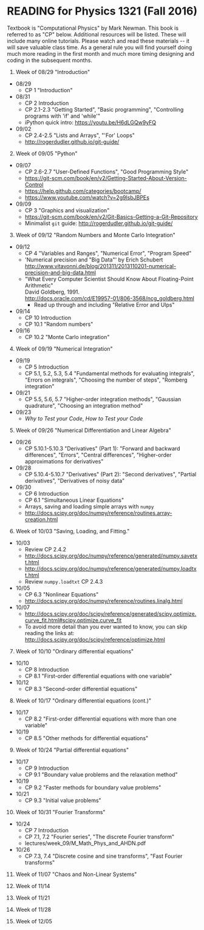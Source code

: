 # READING for Physics 1321 (Fall 2016)

Textbook is "Computational Physics" by Mark Newman.  This book is referred to as "CP"  below.
Additional resources will be listed.  These will include many online tutorials.  Please watch and read these materials -- it will save valuable class time. 
As a general rule you will find yourself doing much more reading in the first month and much more timing designing and coding in the subsequent months.

1. Week of 08/29  "Introduction"
  - 08/29
      + CP 1 "Introduction"
  - 08/31
      + CP 2 Introduction
      + CP 2.1-2.3 "Getting Started", "Basic programming", "Controlling programs with 'if' and 'while'"
      + iPython quick intro:  https://youtu.be/H6dLGQw9yFQ  
  - 09/02 
      + CP 2.4-2.5 "Lists and Arrays", "'For' Loops"
      + http://rogerdudler.github.io/git-guide/

2. Week of 09/05  "Python"
  - 09/07 
      + CP 2.6-2.7 "User-Defined Functions", "Good Programming Style"
      + https://git-scm.com/book/en/v2/Getting-Started-About-Version-Control
      + https://help.github.com/categories/bootcamp/
      + https://www.youtube.com/watch?v=2g9lsbJBPEs
  - 09/09
      + CP 3 "Graphics and visualization"
      + https://git-scm.com/book/en/v2/Git-Basics-Getting-a-Git-Repository
      + Minimalist `git` guide: http://rogerdudler.github.io/git-guide/

3. Week of 09/12 "Random Numbers and Monte Carlo Integration"
  - 09/12
      + CP 4 "Variables and Ranges", "Numerical Error", "Program Speed"
      + 'Numerical precision and "Big Data"' by Erich Schubert  
      http://www.vitavonni.de/blog/201311/2013110201-numerical-precision-and-big-data.html
      + "What Every Computer Scientist Should Know About Floating-Point Arithmetic"  
      David Goldberg, 1991.  
      http://docs.oracle.com/cd/E19957-01/806-3568/ncg_goldberg.html
        - Read up through and including "Relative Error and Ulps"
  - 09/14  
      + CP 10 Introduction
      + CP 10.1 "Random numbers"
  - 09/16
      + CP 10.2 "Monte Carlo integration"

4. Week of 09/19 "Numerical Integration"
  - 09/19
      + CP 5 Introduction
      + CP 5.1, 5.2, 5.3, 5.4 "Fundamental methods for evaluating integrals", "Errors on integrals", "Choosing the number of steps", "Romberg integration"
  - 09/21
      + CP 5.5, 5.6, 5.7 "Higher-order integration methods", "Gaussian quadrature", "Choosing an integration method"
  - 09/23
      + *Why to Test your Code*, *How to Test your Code*

5. Week of 09/26 "Numerical Differentiation and Linear Algebra"
  - 09/26 
      + CP 5.10.1-5.10.3 "Derivatives" (Part 1): "Forward and backward differences", "Errors", "Central differences", "Higher-order approximations for derivatives"
  - 09/28
      + CP 5.10.4-5.10.7 "Derivatives" (Part 2): "Second derivatives", "Partial derivatives", "Derivatives of noisy data"
  - 09/30
      + CP 6 Introduction
      + CP 6.1 "Simultaneous Linear Equations"
      + Arrays, saving and loading simple arrays with `numpy`
      + http://docs.scipy.org/doc/numpy/reference/routines.array-creation.html

6. Week of 10/03 "Saving, Loading, and Fitting."
  - 10/03
      + Review CP 2.4.2
      + http://docs.scipy.org/doc/numpy/reference/generated/numpy.savetxt.html
      + http://docs.scipy.org/doc/numpy/reference/generated/numpy.loadtxt.html
      + Review `numpy.loadtxt` CP 2.4.3
  - 10/05
      + CP 6.3 "Nonlinear Equations"
      + http://docs.scipy.org/doc/numpy/reference/routines.linalg.html
  - 10/07
      + http://docs.scipy.org/doc/scipy/reference/generated/scipy.optimize.curve_fit.html#scipy.optimize.curve_fit
      + To avoid more detail than you ever wanted to know, you can skip reading the links at:
      http://docs.scipy.org/doc/scipy/reference/optimize.html

7. Week of 10/10 "Ordinary differential equations"
  - 10/10
    + CP 8 Introduction
    + CP 8.1 "First-order differential equations with one variable"
  - 10/12
    + CP 8.3 "Second-order differential equations"

8. Week of 10/17 "Ordinary differential equations (cont.)"
  - 10/17
    + CP 8.2 "First-order differential equations with more than one variable"
  - 10/19
    + CP 8.5 "Other methods for differential equations"

9. Week of 10/24 "Partial differential equations"
  - 10/17
    + CP 9 Introduction
    + CP 9.1 "Boundary value problems and the relaxation method"
  - 10/19
    + CP 9.2 "Faster methods for boundary value problems"
  - 10/21
    + CP 9.3 "Initial value problems"

10. Week of 10/31 "Fourier Transforms"
  - 10/24
    + CP 7 Introduction
    + CP 7.1, 7.2 "Fourier series", "The discrete Fourier transform"
    + lectures/week_09/M_Math_Phys_and_AHDN.pdf
  - 10/26
    + CP 7.3, 7.4 "Discrete cosine and sine transforms", "Fast Fourier transforms"

11. Week of 11/07 "Chaos and Non-Linear Systems"

12. Week of 11/14
13. Week of 11/21
14. Week of 11/28
15. Week of 12/05
